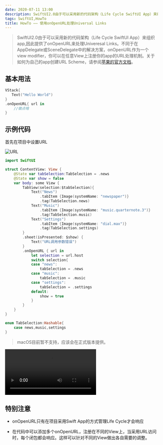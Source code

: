 ```yaml
---
date: 2020-07-11 13:00
description: SwiftUI2.0由于可以采用新的代码架构（Life Cycle SwiftUI App）来组织app,因此提供了onOpenURL来处理Univeresal Links。不同于在AppDelegate或SceneDelegate中的解决方案，onOpenURL作为一个view modifier，你可以在任意View上注册你的app的URL处理机制。
tags: SwiftUI,HowTo
title: HowTo —— 使用onOpenURL处理Universal Links
---
```



> SwiftUI2.0由于可以采用新的代码架构（Life Cycle SwiftUI App）来组织app,因此提供了onOpenURL来处理Univeresal Links。不同于在AppDelegate或SceneDelegate中的解决方案，onOpenURL作为一个view modifier，你可以在任意View上注册你的app的URL处理机制。关于如何为自己的app创建URL Scheme，请参阅[苹果的官方文档](https://developer.apple.com/documentation/uikit/inter-process_communication/allowing_apps_and_websites_to_link_to_your_content/defining_a_custom_url_scheme_for_your_app)。

## 基本用法 ##

```swift
VStack{
   Text("Hello World")
}
.onOpenURL{ url in
    //做点啥
}
```

## 示例代码 ##

首先在项目中设置URL

![URL](http://cdn.fatbobman.com/howto-swiftui-onOpenURL-URL.png)

```swift
import SwiftUI

struct ContentView: View {
    @State var tabSelection:TabSelection = .news
    @State var show = false
    var body: some View {
        TabView(selection:$tabSelection){
            Text("News")
                .tabItem {Image(systemName: "newspaper")}
                .tag(TabSelection.news)
            Text("Music")
                .tabItem {Image(systemName: "music.quarternote.3")}
                .tag(TabSelection.music)
            Text("Settings")
                .tabItem {Image(systemName: "dial.max")}
                .tag(TabSelection.settings)
        }
        .sheet(isPresented: $show) {
            Text("URL调用参数错误")
        }
        .onOpenURL { url in
            let selection = url.host
            switch selection{
            case "news":
                tabSelection = .news
            case "music":
                tabSelection = .music
            case "settings":
                tabSelection = .settings
            default:
                show = true
            }
        }
    }
}

enum TabSelection:Hashable{
    case news,music,settings
}
```

> macOS目前暂不支持，应该会在正式版本提供。

<video src="http://cdn.fatbobman.com/howto-swiftui-onOpenURL-video.mp4" controls = "controls">你的浏览器不支持本视频</video>

## 特别注意 ##

* onOpenURL只有在项目采用Swift App的方式管理Life Cycle才会响应

* 在代码中可以添加多个onOpenURL，注册在不同的View上，当采用URL访问时，每个闭包都会响应。这样可以针对不同的View做出各自需要的调整。
